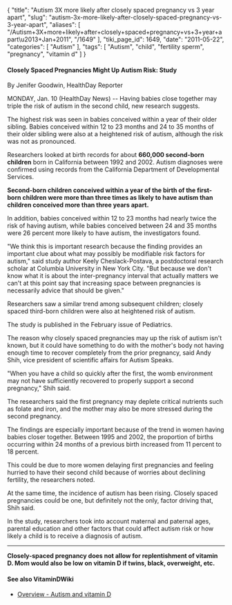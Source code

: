 {
    "title": "Autism 3X more likely after closely spaced pregnancy vs 3 year apart",
    "slug": "autism-3x-more-likely-after-closely-spaced-pregnancy-vs-3-year-apart",
    "aliases": [
        "/Autism+3X+more+likely+after+closely+spaced+pregnancy+vs+3+year+apart\u2013+Jan+2011",
        "/1649"
    ],
    "tiki_page_id": 1649,
    "date": "2011-05-22",
    "categories": [
        "Autism"
    ],
    "tags": [
        "Autism",
        "child",
        "fertility sperm",
        "pregnancy",
        "vitamin d"
    ]
}


#### Closely Spaced Pregnancies Might Up Autism Risk: Study

By Jenifer Goodwin, HealthDay Reporter

MONDAY, Jan. 10 (HealthDay News) -- Having babies close together may triple the risk of autism in the second child, new research suggests.

The highest risk was seen in babies conceived within a year of their older sibling. Babies conceived within 12 to 23 months and 24 to 35 months of their older sibling were also at a heightened risk of autism, although the risk was not as pronounced.

Researchers looked at birth records for about  **660,000 second-born children**  born in California between 1992 and 2002. Autism diagnoses were confirmed using records from the California Department of Developmental Services.

 **Second-born children conceived within a year of the birth of the first-born children were more than three times as likely to have autism than children conceived more than three years apart.** 

In addition, babies conceived within 12 to 23 months had nearly twice the risk of having autism, while babies conceived between 24 and 35 months were 26 percent more likely to have autism, the investigators found.

"We think this is important research because the finding provides an important clue about what may possibly be modifiable risk factors for autism," said study author Keely Cheslack-Postava, a postdoctoral research scholar at Columbia University in New York City. "But because we don't know what it is about the inter-pregnancy interval that actually matters we can't at this point say that increasing space between pregnancies is necessarily advice that should be given."

Researchers saw a similar trend among subsequent children; closely spaced third-born children were also at heightened risk of autism.

The study is published in the February issue of Pediatrics.

The reason why closely spaced pregnancies may up the risk of autism isn't known, but it could have something to do with the mother's body not having enough time to recover completely from the prior pregnancy, said Andy Shih, vice president of scientific affairs for Autism Speaks.

"When you have a child so quickly after the first, the womb environment may not have sufficiently recovered to properly support a second pregnancy," Shih said.

The researchers said the first pregnancy may deplete critical nutrients such as folate and iron, and the mother may also be more stressed during the second pregnancy.

The findings are especially important because of the trend in women having babies closer together. Between 1995 and 2002, the proportion of births occurring within 24 months of a previous birth increased from 11 percent to 18 percent.

This could be due to more women delaying first pregnancies and feeling hurried to have their second child because of worries about declining fertility, the researchers noted.

At the same time, the incidence of autism has been rising. Closely spaced pregnancies could be one, but definitely not the only, factor driving that, Shih said.

In the study, researchers took into account maternal and paternal ages, parental education and other factors that could affect autism risk or how likely a child is to receive a diagnosis of autism.

---

 **Closely-spaced pregnancy does not allow for replentishment of vitamin D.  Mom would also be low on vitamin D if twins, black, overweight,  etc.** 

#### See also VitaminDWiki

* [Overview - Autism and vitamin D](/posts/overview-autism-and-vitamin-d)